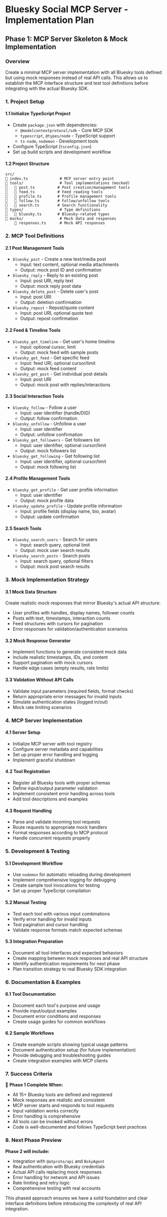 # Bluesky Social MCP Server - Implementation Plan

## Phase 1: MCP Server Skeleton & Mock Implementation

### Overview
Create a minimal MCP server implementation with all Bluesky tools defined but using mock responses instead of real API calls. This allows us to establish the MCP interface structure and test tool definitions before integrating with the actual Bluesky SDK.

### 1. Project Setup

#### 1.1 Initialize TypeScript Project
- Create `package.json` with dependencies:
  - `@modelcontextprotocol/sdk` - Core MCP SDK
  - `typescript`, `@types/node` - TypeScript support
  - `ts-node`, `nodemon` - Development tools
- Configure TypeScript (`tsconfig.json`)
- Set up build scripts and development workflow

#### 1.2 Project Structure
```
src/
   index.ts              # MCP server entry point
   tools/                # Tool implementations (mocked)
      post.ts          # Post creation/management tools
      feed.ts          # Feed reading tools
      profile.ts       # Profile management tools
      follow.ts        # Follow/unfollow tools
      search.ts        # Search functionality
   types/                # Type definitions
      bluesky.ts       # Bluesky-related types
   mocks/                # Mock data and responses
       responses.ts      # Mock API responses
```

### 2. MCP Tool Definitions

#### 2.1 Post Management Tools
- `bluesky_post` - Create a new text/media post
  - Input: text content, optional media attachments
  - Output: mock post ID and confirmation
- `bluesky_reply` - Reply to an existing post
  - Input: post URI, reply text
  - Output: mock reply post data
- `bluesky_delete_post` - Delete user's post
  - Input: post URI
  - Output: deletion confirmation
- `bluesky_repost` - Repost/quote content
  - Input: post URI, optional quote text
  - Output: repost confirmation

#### 2.2 Feed & Timeline Tools
- `bluesky_get_timeline` - Get user's home timeline
  - Input: optional cursor, limit
  - Output: mock feed with sample posts
- `bluesky_get_feed` - Get specific feed
  - Input: feed URI, optional cursor/limit
  - Output: mock feed content
- `bluesky_get_post` - Get individual post details
  - Input: post URI
  - Output: mock post with replies/interactions

#### 2.3 Social Interaction Tools
- `bluesky_follow` - Follow a user
  - Input: user identifier (handle/DID)
  - Output: follow confirmation
- `bluesky_unfollow` - Unfollow a user
  - Input: user identifier
  - Output: unfollow confirmation
- `bluesky_get_followers` - Get followers list
  - Input: user identifier, optional cursor/limit
  - Output: mock followers list
- `bluesky_get_following` - Get following list
  - Input: user identifier, optional cursor/limit
  - Output: mock following list

#### 2.4 Profile Management Tools
- `bluesky_get_profile` - Get user profile information
  - Input: user identifier
  - Output: mock profile data
- `bluesky_update_profile` - Update profile information
  - Input: profile fields (display name, bio, avatar)
  - Output: update confirmation

#### 2.5 Search Tools
- `bluesky_search_users` - Search for users
  - Input: search query, optional limit
  - Output: mock user search results
- `bluesky_search_posts` - Search posts
  - Input: search query, optional filters
  - Output: mock post search results

### 3. Mock Implementation Strategy

#### 3.1 Mock Data Structure
Create realistic mock responses that mirror Bluesky's actual API structure:
- User profiles with handles, display names, follower counts
- Posts with text, timestamps, interaction counts
- Feed structures with cursors for pagination
- Error responses for validation/authentication scenarios

#### 3.2 Mock Response Generator
- Implement functions to generate consistent mock data
- Include realistic timestamps, IDs, and content
- Support pagination with mock cursors
- Handle edge cases (empty results, rate limits)

#### 3.3 Validation Without API Calls
- Validate input parameters (required fields, format checks)
- Return appropriate error messages for invalid inputs
- Simulate authentication states (logged in/out)
- Mock rate limiting scenarios

### 4. MCP Server Implementation

#### 4.1 Server Setup
- Initialize MCP server with tool registry
- Configure server metadata and capabilities
- Set up proper error handling and logging
- Implement graceful shutdown

#### 4.2 Tool Registration
- Register all Bluesky tools with proper schemas
- Define input/output parameter validation
- Implement consistent error handling across tools
- Add tool descriptions and examples

#### 4.3 Request Handling
- Parse and validate incoming tool requests
- Route requests to appropriate mock handlers
- Format responses according to MCP protocol
- Handle concurrent requests properly

### 5. Development & Testing

#### 5.1 Development Workflow
- Use `nodemon` for automatic reloading during development
- Implement comprehensive logging for debugging
- Create sample tool invocations for testing
- Set up proper TypeScript compilation

#### 5.2 Manual Testing
- Test each tool with various input combinations
- Verify error handling for invalid inputs
- Test pagination and cursor handling
- Validate response formats match expected schemas

#### 5.3 Integration Preparation
- Document all tool interfaces and expected behaviors
- Create mapping between mock responses and real API structure
- Identify authentication requirements for next phase
- Plan transition strategy to real Bluesky SDK integration

### 6. Documentation & Examples

#### 6.1 Tool Documentation
- Document each tool's purpose and usage
- Provide input/output examples
- Document error conditions and responses
- Create usage guides for common workflows

#### 6.2 Sample Workflows
- Create example scripts showing typical usage patterns
- Document authentication setup (for future implementation)
- Provide debugging and troubleshooting guides
- Create integration examples with MCP clients

### 7. Success Criteria

 **Phase 1 Complete When:**
- All 15+ Bluesky tools are defined and registered
- Mock responses are realistic and consistent
- MCP server starts and responds to tool requests
- Input validation works correctly
- Error handling is comprehensive
- All tools can be invoked without errors
- Code is well-documented and follows TypeScript best practices

### 8. Next Phase Preview

**Phase 2 will include:**
- Integration with `@atproto/api` and `BskyAgent`
- Real authentication with Bluesky credentials
- Actual API calls replacing mock responses
- Error handling for network and API issues
- Rate limiting and retry logic
- Comprehensive testing with real accounts

This phased approach ensures we have a solid foundation and clear interface definitions before introducing the complexity of real API integration.